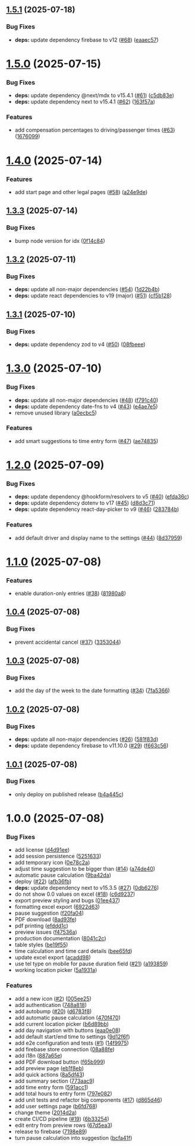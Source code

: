 ## [1.5.1](https://github.com/papotte/stundenzettel/compare/v1.5.0...v1.5.1) (2025-07-18)


### Bug Fixes

* **deps:** update dependency firebase to v12 ([#68](https://github.com/papotte/stundenzettel/issues/68)) ([eaaec57](https://github.com/papotte/stundenzettel/commit/eaaec57b2f286b10f1146118e1aa530cdf62cfa6))

# [1.5.0](https://github.com/papotte/stundenzettel/compare/v1.4.0...v1.5.0) (2025-07-15)


### Bug Fixes

* **deps:** update dependency @next/mdx to v15.4.1 ([#61](https://github.com/papotte/stundenzettel/issues/61)) ([c5db83e](https://github.com/papotte/stundenzettel/commit/c5db83ee53660c9a313580e6a11e6f02771bd9f5))
* **deps:** update dependency next to v15.4.1 ([#62](https://github.com/papotte/stundenzettel/issues/62)) ([163f57a](https://github.com/papotte/stundenzettel/commit/163f57a29dc2b433a0c665b16d8ebba55fd3b6ba))


### Features

* add compensation percentages to driving/passenger times ([#63](https://github.com/papotte/stundenzettel/issues/63)) ([1676099](https://github.com/papotte/stundenzettel/commit/167609929615a1d2a22149a906e35e5135ec16a6))

# [1.4.0](https://github.com/papotte/stundenzettel/compare/v1.3.3...v1.4.0) (2025-07-14)


### Features

* add start page and other legal pages ([#58](https://github.com/papotte/stundenzettel/issues/58)) ([a24e9de](https://github.com/papotte/stundenzettel/commit/a24e9de572cefc1229ad6dda69e12a7fd4a2ab19))

## [1.3.3](https://github.com/papotte/stundenzettel/compare/v1.3.2...v1.3.3) (2025-07-14)


### Bug Fixes

* bump node version for idx ([0f14c84](https://github.com/papotte/stundenzettel/commit/0f14c84a41b6bb0e57bc33e77e69cb2dfa826a43))

## [1.3.2](https://github.com/papotte/stundenzettel/compare/v1.3.1...v1.3.2) (2025-07-11)


### Bug Fixes

* **deps:** update all non-major dependencies ([#54](https://github.com/papotte/stundenzettel/issues/54)) ([1d22b4b](https://github.com/papotte/stundenzettel/commit/1d22b4be81fb836ff97a0f14a9837a40291e8c29))
* **deps:** update react dependencies to v19 (major) ([#51](https://github.com/papotte/stundenzettel/issues/51)) ([cf5b128](https://github.com/papotte/stundenzettel/commit/cf5b1283b4f983b6087f08e59ef97015b8fdea76))

## [1.3.1](https://github.com/papotte/stundenzettel/compare/v1.3.0...v1.3.1) (2025-07-10)


### Bug Fixes

* **deps:** update dependency zod to v4 ([#50](https://github.com/papotte/stundenzettel/issues/50)) ([08fbeee](https://github.com/papotte/stundenzettel/commit/08fbeee97ee16a2bd299da2667bee9b6408a1100))

# [1.3.0](https://github.com/papotte/stundenzettel/compare/v1.2.0...v1.3.0) (2025-07-10)


### Bug Fixes

* **deps:** update all non-major dependencies ([#48](https://github.com/papotte/stundenzettel/issues/48)) ([f791c40](https://github.com/papotte/stundenzettel/commit/f791c4080290c4c48c15280ac7ac1bd7de5563fe))
* **deps:** update dependency date-fns to v4 ([#43](https://github.com/papotte/stundenzettel/issues/43)) ([e4ae7e5](https://github.com/papotte/stundenzettel/commit/e4ae7e58eec9b550a4cce7946ea8077fbc23aff2))
* remove unused library ([a0ecbc5](https://github.com/papotte/stundenzettel/commit/a0ecbc5da9e135d84495de109bbd36e094a400b9))


### Features

* add smart suggestions to time entry form ([#47](https://github.com/papotte/stundenzettel/issues/47)) ([ae74835](https://github.com/papotte/stundenzettel/commit/ae74835e221ddaeb25e871a46bf3376c71522860))

# [1.2.0](https://github.com/papotte/stundenzettel/compare/v1.1.0...v1.2.0) (2025-07-09)


### Bug Fixes

* **deps:** update dependency @hookform/resolvers to v5 ([#40](https://github.com/papotte/stundenzettel/issues/40)) ([efda36c](https://github.com/papotte/stundenzettel/commit/efda36c92b864206c994abd96a9290858f719d18))
* **deps:** update dependency dotenv to v17 ([#45](https://github.com/papotte/stundenzettel/issues/45)) ([d8d3c71](https://github.com/papotte/stundenzettel/commit/d8d3c71b7f485c71393eb708a1971f1c5a9d94f2))
* **deps:** update dependency react-day-picker to v9 ([#46](https://github.com/papotte/stundenzettel/issues/46)) ([283784b](https://github.com/papotte/stundenzettel/commit/283784b735782fa6675d7c5470bdc46aa4550c30))


### Features

* add default driver and display name to the settings ([#44](https://github.com/papotte/stundenzettel/issues/44)) ([8d37959](https://github.com/papotte/stundenzettel/commit/8d37959d9e7998f1120357342176eaec8f40b2db))

# [1.1.0](https://github.com/papotte/stundenzettel/compare/v1.0.4...v1.1.0) (2025-07-08)


### Features

* enable duration-only entries ([#38](https://github.com/papotte/stundenzettel/issues/38)) ([81980a8](https://github.com/papotte/stundenzettel/commit/81980a8a96d72f44f07da2670d1088249c456266))

## [1.0.4](https://github.com/papotte/stundenzettel/compare/v1.0.3...v1.0.4) (2025-07-08)


### Bug Fixes

* prevent accidental cancel ([#37](https://github.com/papotte/stundenzettel/issues/37)) ([3353044](https://github.com/papotte/stundenzettel/commit/33530443b9a54e132b9cd2bf8a10922c32749793))

## [1.0.3](https://github.com/papotte/stundenzettel/compare/v1.0.2...v1.0.3) (2025-07-08)


### Bug Fixes

* add the day of the week to the date formatting ([#34](https://github.com/papotte/stundenzettel/issues/34)) ([7fa5366](https://github.com/papotte/stundenzettel/commit/7fa5366ab23d2407367f399b5c9290b8019034cb))

## [1.0.2](https://github.com/papotte/stundenzettel/compare/v1.0.1...v1.0.2) (2025-07-08)


### Bug Fixes

* **deps:** update all non-major dependencies ([#26](https://github.com/papotte/stundenzettel/issues/26)) ([581f83d](https://github.com/papotte/stundenzettel/commit/581f83d3d1a6fd4c58e0bfb1f41e9a721b7382cc))
* **deps:** update dependency firebase to v11.10.0 ([#29](https://github.com/papotte/stundenzettel/issues/29)) ([f663c56](https://github.com/papotte/stundenzettel/commit/f663c56407ed59bc05103914424f39dc69810ad7))

## [1.0.1](https://github.com/papotte/stundenzettel/compare/v1.0.0...v1.0.1) (2025-07-08)


### Bug Fixes

* only deploy on published release ([b4a445c](https://github.com/papotte/stundenzettel/commit/b4a445c223e56f0b95bad92942839a347ea1503a))

# 1.0.0 (2025-07-08)


### Bug Fixes

* add license ([d4d91ee](https://github.com/papotte/stundenzettel/commit/d4d91ee6e853960e30d2b25aa5e7443e4e75ea32))
* add session persistence ([5251633](https://github.com/papotte/stundenzettel/commit/52516334e0b17992c93dcd4239d838921de08626))
* add temporary icon ([0e78c2a](https://github.com/papotte/stundenzettel/commit/0e78c2aa40752a70d75f7866307f6a5f75ec3a70))
* adjust time suggestion to be bigger than ([#14](https://github.com/papotte/stundenzettel/issues/14)) ([a74de40](https://github.com/papotte/stundenzettel/commit/a74de40d4a5572ce9b8949c5de3d654f21990428))
* automatic pause calculation ([9ba42da](https://github.com/papotte/stundenzettel/commit/9ba42da3a83f1df0b5dda5ac777f5b20309d23c2))
* deploy ([#22](https://github.com/papotte/stundenzettel/issues/22)) ([afb36fb](https://github.com/papotte/stundenzettel/commit/afb36fb73fa98f8c54449c52e07f27254169914c))
* **deps:** update dependency next to v15.3.5 ([#27](https://github.com/papotte/stundenzettel/issues/27)) ([0db6276](https://github.com/papotte/stundenzettel/commit/0db6276177fc60c3599b96584d87cef6a99938fb))
* do not show 0.0 values on excel ([#18](https://github.com/papotte/stundenzettel/issues/18)) ([c6d9237](https://github.com/papotte/stundenzettel/commit/c6d92379ca5701d22534071f305a574208ea1b0d))
* export preview styling and bugs ([01ee437](https://github.com/papotte/stundenzettel/commit/01ee43761e7e7f22a0426aa5c702a0c5909522ab))
* formatting excel export ([6922d63](https://github.com/papotte/stundenzettel/commit/6922d6339de1dde270cf2d939960f66b61d8bf5a))
* pause suggestion ([f20fa04](https://github.com/papotte/stundenzettel/commit/f20fa04ec3ea80bf3620eef127c252bbedee1e38))
* PDF download ([8ad93fe](https://github.com/papotte/stundenzettel/commit/8ad93fe88bb9106fec3bc910e2c49b1bb7df86de))
* pdf printing ([efddd1c](https://github.com/papotte/stundenzettel/commit/efddd1c5567688fa72853c461dd6627a7fdaa9b5))
* preview issues ([f47536a](https://github.com/papotte/stundenzettel/commit/f47536aa84ba65c991f264962adf802576b19178))
* production documentation ([8041c2c](https://github.com/papotte/stundenzettel/commit/8041c2c201ba31660d55f091acd7e7d4b544446f))
* table styles ([be19f55](https://github.com/papotte/stundenzettel/commit/be19f55f8854eebd37a77b25f942adec6644dfb3))
* time calculation and time card details ([bee65fd](https://github.com/papotte/stundenzettel/commit/bee65fd76babd2b2bfc50592e882a9ab953fc96f))
* update excel export ([acadd98](https://github.com/papotte/stundenzettel/commit/acadd9868e15d5ae7b4569c335078226abfb4dd3))
* use tel type on mobile for pause duration field ([#21](https://github.com/papotte/stundenzettel/issues/21)) ([a193859](https://github.com/papotte/stundenzettel/commit/a1938590868cd1c727d3d78799502ee0a3898386))
* working location picker ([5a1931a](https://github.com/papotte/stundenzettel/commit/5a1931a53b0f5baf2dcc450eda93fcacef904837))


### Features

* add a new icon ([#2](https://github.com/papotte/stundenzettel/issues/2)) ([005ee25](https://github.com/papotte/stundenzettel/commit/005ee2537e876cb12fa648ee2e680e3c070c69f4))
* add authentication ([748a818](https://github.com/papotte/stundenzettel/commit/748a81850f788b57d0c3104b02543721873911a6))
* add autobump ([#20](https://github.com/papotte/stundenzettel/issues/20)) ([d6783f8](https://github.com/papotte/stundenzettel/commit/d6783f8b3b521666a6b7cccc50ec6b4221186780))
* add automatic pause calculation ([470f470](https://github.com/papotte/stundenzettel/commit/470f470055bd64ce2cfe6c5c3146f1495795257b))
* add current location picker ([b6d89bb](https://github.com/papotte/stundenzettel/commit/b6d89bb3b49302bd04da832cae61d757f809a00d))
* add day navigation with buttons ([eaa0e08](https://github.com/papotte/stundenzettel/commit/eaa0e087c85df9d7faa71aea70f547a0b6b25bac))
* add default start/end time to settings ([9d12f6f](https://github.com/papotte/stundenzettel/commit/9d12f6f27c8ae4d7ce9464853fcf2146852e1b2a))
* add e2e configuration and tests ([#1](https://github.com/papotte/stundenzettel/issues/1)) ([14f9975](https://github.com/papotte/stundenzettel/commit/14f99751a7fe4534e93447f3ab271ab3505b0a24))
* add firebase store connection ([08a88fe](https://github.com/papotte/stundenzettel/commit/08a88fe40f5980902539389c5e22194fbe0b0f9f))
* add i18n ([887a65e](https://github.com/papotte/stundenzettel/commit/887a65eaedaadff7d31f16a81cf2d5bb48da1d68))
* add PDF download button ([f65b999](https://github.com/papotte/stundenzettel/commit/f65b9991d7510f63d33edff35b1d6b212c5c388a))
* add preview page ([eb1f8eb](https://github.com/papotte/stundenzettel/commit/eb1f8ebf70ba3b7c45b52597d2f9a3f653d963ef))
* add quick actions ([8a5df43](https://github.com/papotte/stundenzettel/commit/8a5df430387bb3576a88f1dd4c77672322512166))
* add summary section ([773aac9](https://github.com/papotte/stundenzettel/commit/773aac9e98d13b27ad1e5cbfad479403e57304ca))
* add time entry form ([591acc1](https://github.com/papotte/stundenzettel/commit/591acc1305b8d345b6482f2a822b5a938c7cba45))
* add total hours to entry form ([797e082](https://github.com/papotte/stundenzettel/commit/797e08211b958d31eeb08972857cf14cf057eb40))
* add unit tests and refactor big components ([#17](https://github.com/papotte/stundenzettel/issues/17)) ([d865d46](https://github.com/papotte/stundenzettel/commit/d865d4672d012866d47917f905fde076bb102030))
* add user settings page ([b6fd768](https://github.com/papotte/stundenzettel/commit/b6fd7680c0d3e5802609cd67fba89d97746f0f2b))
* change theme ([2014d2a](https://github.com/papotte/stundenzettel/commit/2014d2a3347d448395f9753373587e4b9c71fea3))
* create CI/CD pipeline ([#19](https://github.com/papotte/stundenzettel/issues/19)) ([6b33254](https://github.com/papotte/stundenzettel/commit/6b332543ee01e4d6c844b8e15fb1e2589680e2a4))
* edit entry from preview rows ([67d5ea3](https://github.com/papotte/stundenzettel/commit/67d5ea39ce50874459cbdb394e926aa8724812b4))
* release to firebase ([7198e89](https://github.com/papotte/stundenzettel/commit/7198e897e0d3c092f69561a156d26263058dde13))
* turn pause calculation into suggestion ([bcfa41f](https://github.com/papotte/stundenzettel/commit/bcfa41f41ba65f5281ca2dba70634401326593c3))
